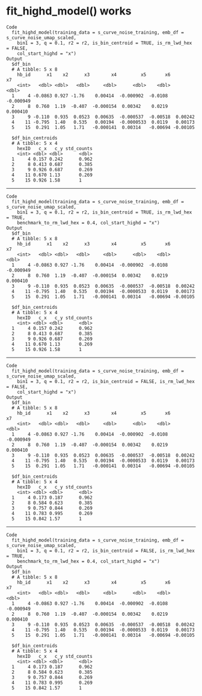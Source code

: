 # fit_highd_model() works

    Code
      fit_highd_model(training_data = s_curve_noise_training, emb_df = s_curve_noise_umap_scaled,
        bin1 = 3, q = 0.1, r2 = r2, is_bin_centroid = TRUE, is_rm_lwd_hex = FALSE,
        col_start_highd = "x")
    Output
      $df_bin
      # A tibble: 5 x 8
        hb_id      x1    x2      x3        x4         x5       x6        x7
        <int>   <dbl> <dbl>   <dbl>     <dbl>      <dbl>    <dbl>     <dbl>
      1     4 -0.0863 0.927 -1.76    0.00414  -0.000902  -0.0108  -0.000949
      2     8  0.760  1.19  -0.407  -0.000154  0.00342    0.0219   0.000410
      3     9 -0.110  0.935  0.0523  0.00635  -0.000537  -0.00518  0.00242 
      4    11 -0.795  1.40   0.535   0.00194  -0.0000533  0.0119   0.00173 
      5    15  0.291  1.05   1.71   -0.000141  0.00314   -0.00694 -0.00105 
      
      $df_bin_centroids
      # A tibble: 5 x 4
        hexID   c_x   c_y std_counts
        <int> <dbl> <dbl>      <dbl>
      1     4 0.157 0.242      0.962
      2     8 0.413 0.687      0.385
      3     9 0.926 0.687      0.269
      4    11 0.670 1.13       0.269
      5    15 0.926 1.58       1    
      

---

    Code
      fit_highd_model(training_data = s_curve_noise_training, emb_df = s_curve_noise_umap_scaled,
        bin1 = 3, q = 0.1, r2 = r2, is_bin_centroid = TRUE, is_rm_lwd_hex = TRUE,
        benchmark_to_rm_lwd_hex = 0.4, col_start_highd = "x")
    Output
      $df_bin
      # A tibble: 5 x 8
        hb_id      x1    x2      x3        x4         x5       x6        x7
        <int>   <dbl> <dbl>   <dbl>     <dbl>      <dbl>    <dbl>     <dbl>
      1     4 -0.0863 0.927 -1.76    0.00414  -0.000902  -0.0108  -0.000949
      2     8  0.760  1.19  -0.407  -0.000154  0.00342    0.0219   0.000410
      3     9 -0.110  0.935  0.0523  0.00635  -0.000537  -0.00518  0.00242 
      4    11 -0.795  1.40   0.535   0.00194  -0.0000533  0.0119   0.00173 
      5    15  0.291  1.05   1.71   -0.000141  0.00314   -0.00694 -0.00105 
      
      $df_bin_centroids
      # A tibble: 5 x 4
        hexID   c_x   c_y std_counts
        <int> <dbl> <dbl>      <dbl>
      1     4 0.157 0.242      0.962
      2     8 0.413 0.687      0.385
      3     9 0.926 0.687      0.269
      4    11 0.670 1.13       0.269
      5    15 0.926 1.58       1    
      

---

    Code
      fit_highd_model(training_data = s_curve_noise_training, emb_df = s_curve_noise_umap_scaled,
        bin1 = 3, q = 0.1, r2 = r2, is_bin_centroid = FALSE, is_rm_lwd_hex = FALSE,
        col_start_highd = "x")
    Output
      $df_bin
      # A tibble: 5 x 8
        hb_id      x1    x2      x3        x4         x5       x6        x7
        <int>   <dbl> <dbl>   <dbl>     <dbl>      <dbl>    <dbl>     <dbl>
      1     4 -0.0863 0.927 -1.76    0.00414  -0.000902  -0.0108  -0.000949
      2     8  0.760  1.19  -0.407  -0.000154  0.00342    0.0219   0.000410
      3     9 -0.110  0.935  0.0523  0.00635  -0.000537  -0.00518  0.00242 
      4    11 -0.795  1.40   0.535   0.00194  -0.0000533  0.0119   0.00173 
      5    15  0.291  1.05   1.71   -0.000141  0.00314   -0.00694 -0.00105 
      
      $df_bin_centroids
      # A tibble: 5 x 4
        hexID   c_x   c_y std_counts
        <int> <dbl> <dbl>      <dbl>
      1     4 0.173 0.187      0.962
      2     8 0.584 0.623      0.385
      3     9 0.757 0.844      0.269
      4    11 0.783 0.995      0.269
      5    15 0.842 1.57       1    
      

---

    Code
      fit_highd_model(training_data = s_curve_noise_training, emb_df = s_curve_noise_umap_scaled,
        bin1 = 3, q = 0.1, r2 = r2, is_bin_centroid = FALSE, is_rm_lwd_hex = TRUE,
        benchmark_to_rm_lwd_hex = 0.4, col_start_highd = "x")
    Output
      $df_bin
      # A tibble: 5 x 8
        hb_id      x1    x2      x3        x4         x5       x6        x7
        <int>   <dbl> <dbl>   <dbl>     <dbl>      <dbl>    <dbl>     <dbl>
      1     4 -0.0863 0.927 -1.76    0.00414  -0.000902  -0.0108  -0.000949
      2     8  0.760  1.19  -0.407  -0.000154  0.00342    0.0219   0.000410
      3     9 -0.110  0.935  0.0523  0.00635  -0.000537  -0.00518  0.00242 
      4    11 -0.795  1.40   0.535   0.00194  -0.0000533  0.0119   0.00173 
      5    15  0.291  1.05   1.71   -0.000141  0.00314   -0.00694 -0.00105 
      
      $df_bin_centroids
      # A tibble: 5 x 4
        hexID   c_x   c_y std_counts
        <int> <dbl> <dbl>      <dbl>
      1     4 0.173 0.187      0.962
      2     8 0.584 0.623      0.385
      3     9 0.757 0.844      0.269
      4    11 0.783 0.995      0.269
      5    15 0.842 1.57       1    
      

